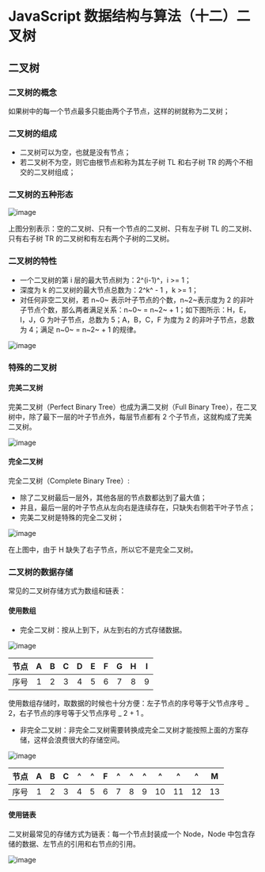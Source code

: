 # JavaScript 数据结构与算法（十二）二叉树

## 二叉树

### 二叉树的概念

如果树中的每一个节点最多只能由两个子节点，这样的树就称为二叉树；

### 二叉树的组成

- 二叉树可以为空，也就是没有节点；
- 若二叉树不为空，则它由根节点和称为其左子树 TL 和右子树 TR 的两个不相交的二叉树组成；

### 二叉树的五种形态

![image](https://cdn.jsdelivr.net/gh/WTxiaomage/imgsbed/posts/image.15ycsg4fqoio.png)

上图分别表示：空的二叉树、只有一个节点的二叉树、只有左子树 TL 的二叉树、只有右子树 TR 的二叉树和有左右两个子树的二叉树。

### 二叉树的特性

- 一个二叉树的第 i 层的最大节点树为：2^(i-1)^，i >= 1；
- 深度为 k 的二叉树的最大节点总数为：2^k^ - 1 ，k >= 1；
- 对任何非空二叉树，若 n~0~ 表示叶子节点的个数，n~2~表示度为 2 的非叶子节点个数，那么两者满足关系：n~0~ = n~2~ + 1；如下图所示：H，E，I，J，G 为叶子节点，总数为 5；A，B，C，F 为度为 2 的非叶子节点，总数为 4；满足 n~0~ = n~2~ + 1 的规律。

![image](https://cdn.jsdelivr.net/gh/WTxiaomage/imgsbed/posts/image.syjwffjltmo.png)

### 特殊的二叉树

#### 完美二叉树

完美二叉树（Perfect Binary Tree）也成为满二叉树（Full Binary Tree），在二叉树中，除了最下一层的叶子节点外，每层节点都有 2 个子节点，这就构成了完美二叉树。

![image](https://cdn.jsdelivr.net/gh/WTxiaomage/imgsbed/posts/image.223b2axrocf4.png)

#### 完全二叉树

完全二叉树（Complete Binary Tree）:

- 除了二叉树最后一层外，其他各层的节点数都达到了最大值；
- 并且，最后一层的叶子节点从左向右是连续存在，只缺失右侧若干叶子节点；
- 完美二叉树是特殊的完全二叉树；

![image](https://cdn.jsdelivr.net/gh/WTxiaomage/imgsbed/posts/image.5y4rglrp8qk0.png)

在上图中，由于 H 缺失了右子节点，所以它不是完全二叉树。

### 二叉树的数据存储

常见的二叉树存储方式为数组和链表：

#### 使用数组

- 完全二叉树：按从上到下，从左到右的方式存储数据。

![image](https://cdn.jsdelivr.net/gh/WTxiaomage/imgsbed/posts/image.29w4k62b51og.png)

| 节点 |  A  |  B  |  C  |  D  |  E  |  F  |  G  |  H  |  I  |
| :--: | :-: | :-: | :-: | :-: | :-: | :-: | :-: | :-: | :-: |
| 序号 |  1  |  2  |  3  |  4  |  5  |  6  |  7  |  8  |  9  |

使用数组存储时，取数据的时候也十分方便：左子节点的序号等于父节点序号 _ 2，右子节点的序号等于父节点序号 _ 2 + 1 。

- 非完全二叉树：非完全二叉树需要转换成完全二叉树才能按照上面的方案存储，这样会浪费很大的存储空间。

![image](https://cdn.jsdelivr.net/gh/WTxiaomage/imgsbed/posts/image.4jgiq6r2xee0.png)

| 节点 |  A  |  B  |  C  |  ^  |  ^  |  F  |  ^  |  ^  |  ^  |  ^  |  ^  |  ^  |  M  |
| :--: | :-: | :-: | :-: | :-: | :-: | :-: | :-: | :-: | :-: | :-: | :-: | :-: | :-: |
| 序号 |  1  |  2  |  3  |  4  |  5  |  6  |  7  |  8  |  9  | 10  | 11  | 12  | 13  |

#### 使用链表

二叉树最常见的存储方式为链表：每一个节点封装成一个 Node，Node 中包含存储的数据、左节点的引用和右节点的引用。

![image](https://cdn.jsdelivr.net/gh/WTxiaomage/imgsbed/posts/image.2mlscfad5420.png)

